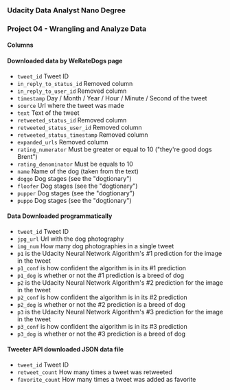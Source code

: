 
### Udacity Data Analyst Nano Degree ###
### Project 04 - Wrangling and Analyze Data ### 

#### Columns ####
#### Downloaded data by WeRateDogs page ####

- `tweet_id` Tweet ID  
- `in_reply_to_status_id` Removed column
- `in_reply_to_user_id` Removed column
- `timestamp` Day / Month / Year / Hour / Minute / Second of the tweet
- `source` Url where the tweet was made
- `text` Text of the tweet
- `retweeted_status_id` Removed column
- `retweeted_status_user_id` Removed column
- `retweeted_status_timestamp` Removed column
- `expanded_urls` Removed column
- `rating_numerator` Must be greater or equal to 10 ("they're good dogs Brent")
- `rating_denominator` Must be equals to 10
- `name` Name of the dog (taken from the text)
- `doggo` Dog stages (see the "dogtionary")
- `floofer` Dog stages (see the "dogtionary")
- `pupper` Dog stages (see the "dogtionary")
- `puppo` Dog stages (see the "dogtionary")

#### Data Downloaded programmatically ####
- `tweet_id` Tweet ID  
- `jpg_url` Url with the dog photography
- `img_num` How many dog photographies in a single tweet
- `p1` is the Udacity Neural Network Algorithm's #1 prediction for the image in the tweet
- `p1_conf` is how confident the algorithm is in its #1 prediction
- `p1_dog` is whether or not the #1 prediction is a breed of dog
- `p2` is the Udacity Neural Network Algorithm's #2 prediction for the image in the tweet
- `p2_conf` is how confident the algorithm is in its #2 prediction
- `p2_dog` is whether or not the #2 prediction is a breed of dog
- `p3` is the Udacity Neural Network Algorithm's #3 prediction for the image in the tweet
- `p3_conf` is how confident the algorithm is in its #3 prediction
- `p3_dog` is whether or not the #3 prediction is a breed of dog

#### Tweeter API downloaded JSON data file ####
- `tweet_id` Tweet ID
- `retweet_count` How many times a tweet was retweeted
- `favorite_count` How many times a tweet was added as favorite